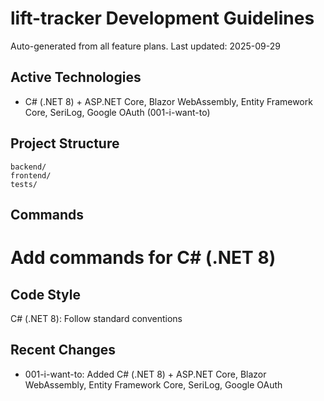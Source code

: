# lift-tracker Development Guidelines

Auto-generated from all feature plans. Last updated: 2025-09-29

## Active Technologies
- C# (.NET 8) + ASP.NET Core, Blazor WebAssembly, Entity Framework Core, SeriLog, Google OAuth (001-i-want-to)

## Project Structure
```
backend/
frontend/
tests/
```

## Commands
# Add commands for C# (.NET 8)

## Code Style
C# (.NET 8): Follow standard conventions

## Recent Changes
- 001-i-want-to: Added C# (.NET 8) + ASP.NET Core, Blazor WebAssembly, Entity Framework Core, SeriLog, Google OAuth

<!-- MANUAL ADDITIONS START -->
<!-- MANUAL ADDITIONS END -->
